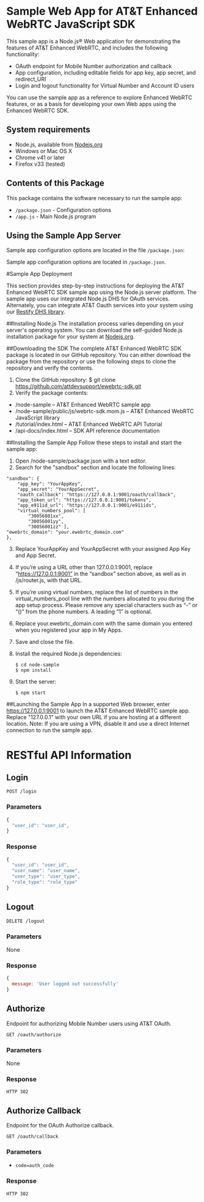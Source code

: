 # Sample Web App for AT&T Enhanced WebRTC JavaScript SDK

This sample app is a Node.js® Web application for demonstrating the features of AT&T Enhanced WebRTC, and includes the following functionality:

* OAuth endpoint for Mobile Number authorization and callback
* App configuration, including editable fields for app key, app secret, and redirect_URI
* Login and logout functionality for Virtual Number and Account ID users

You can use the sample app as a reference to explore Enhanced WebRTC features, or as a basis for developing your own Web apps using the Enhanced WebRTC SDK.


## System requirements

* Node.js, available from [Nodejs.org](http://nodejs.org/download/)
* Windows or Mac OS X
* Chrome v41 or later
* Firefox v33 (tested)

## Contents of this Package

This package contains the software necessary to run the sample app:

- `/package.json` - Configuration options
- `/app.js` - Main Node.js program

## Using the Sample App Server

Sample app configuration options are located in the file `/package.json`:

Sample app configuration options are located in `/package.json`.

#Sample App Deployment

This section provides step-by-step instructions for deploying the AT&T Enhanced WebRTC SDK sample app using the Node.js server platform. The sample app uses our integrated Node.js DHS for OAuth services. Alternately, you can integrate AT&T Oauth services into your system using our [Restify DHS library](https://github.com/attdevsupport/ewebrtc-sdk/tree/master/restify-dhs).

##Installing Node.js
The installation process varies depending on your server's operating system. You can download the self-guided Node.js installation package for your system at [Nodejs.org](http://nodejs.org/download/).

##Downloading the SDK
The complete AT&T Enhanced WebRTC SDK package is located in our GitHub repository. You can either download the package from the repository or use the following steps to clone the repository and verify the contents.

1. Clone the GitHub repository:
   $ git clone https://github.com/attdevsupport/ewebrtc-sdk.git
2. Verify the package contents:
 * /node-sample – AT&T Enhanced WebRTC sample app
 * /node-sample/public/js/webrtc-sdk.mom.js – AT&T Enhanced WebRTC JavaScript library
 * /tutorial/index.html – AT&T Enhanced WebRTC API Tutorial
 * /api-docs/index.html – SDK API reference documentation

##Installing the Sample App
Follow these steps to install and start the sample app:

1. Open /node-sample/package.json with a text editor.
2. Search for the "sandbox" section and locate the following lines:
```
"sandbox": {
	"app_key": "YourAppKey", 
	"app_secret": "YourAppSecret", 
	"oauth_callback": "https://127.0.0.1:9001/oauth/callback", 
	"app_token_url": "https://127.0.0.1:9001/tokens",
	"app_e911id_url": "https://127.0.0.1:9001/e911ids",
	"virtual_numbers_pool": [ 
		"30056001xx", 
		"30056001yy", 
		"30056001zz" ], 
"ewebrtc_domain": "your.ewebrtc_domain.com" 
},
```
3. Replace YourAppKey and YourAppSecret with your assigned App Key and App Secret.
4. If you’re using a URL other than 127.0.0.1:9001, replace “https://127.0.0.1:9001” in the “sandbox” section above, as well as in /js/router.js, with that URL.
5. If you’re using virtual numbers, replace the list of numbers in the virtual_numbers_pool line with the numbers allocated to you during the app setup process. Please remove any special characters such as “-” or “()” from the phone numbers. A leading “1” is optional.
6. Replace your.ewebrtc_domain.com with the same domain you entered when you registered your app in My Apps.
7. Save and close the file.
8. Install the required Node.js dependencies:
   ```
   $ cd node-sample
   $ npm install
   ```
   
9. Start the server:
   ```
   $ npm start
   ```
   
##Launching the Sample App
In a supported Web browser, enter https://127.0.0.1:9001 to launch the AT&T Enhanced WebRTC sample app. Replace "127.0.0.1" with your own URL if you are hosting at a different location. Note: If you are using a VPN, disable it and use a direct Internet connection to run the sample app. 

# RESTful API Information

## Login
```
POST /login
```
### Parameters

```Javascript
{ 
  "user_id": "user_id",
}
```

### Response

``` javascript
{
  "user_id": "user_id",
  "user_name": "user_name",
  "user_type": "user_type",
  "role_type": "role_type"
}
```

## Logout
```
DELETE /logout
```

### Parameters
None

### Response

``` javascript
{
  message: 'User logged out successfully'
}
```

## Authorize

Endpoint for authorizing Mobile Number users using AT&T OAuth.


```
GET /oauth/authorize
```

### Parameters
None

### Response
`HTTP 302`


## Authorize Callback

Endpoint for the OAuth Authorize callback.

```
GET /oauth/callback
```

### Parameters

* `code=auth_code`

### Response

`HTTP 302`

